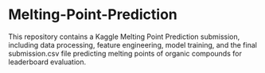 # Melting-Point-Prediction
This repository contains a Kaggle Melting Point Prediction submission, including data processing, feature engineering, model training, and the final submission.csv file predicting melting points of organic compounds for leaderboard evaluation.
